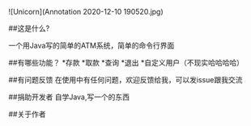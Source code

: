 ![Unicorn](Annotation 2020-12-10 190520.jpg)

##这是什么?

一个用Java写的简单的ATM系统，简单的命令行界面

##有哪些功能？
*存款
*取款
*查询
*退出
*自定义用户（不现实哈哈哈哈）

##有问题反馈
在使用中有任何问题，欢迎反馈给我，可以发issue跟我交流

##捐助开发者
自学Java,写一个的东西

##关于作者
